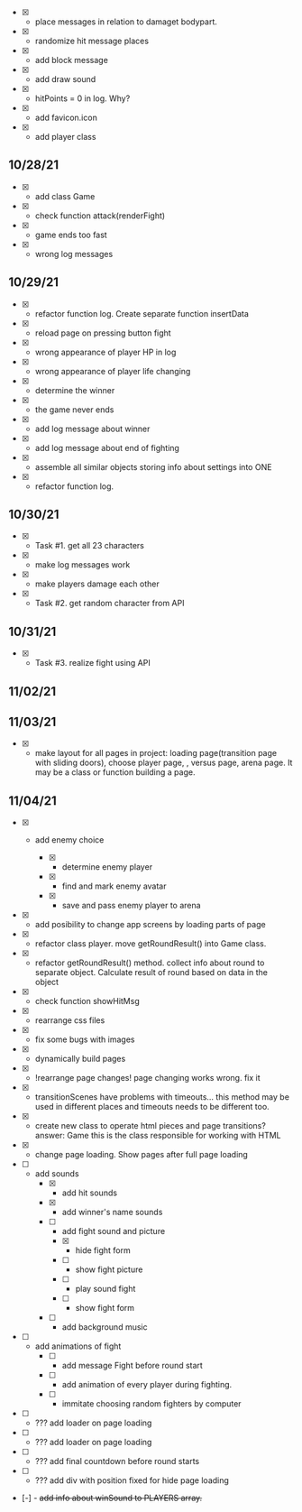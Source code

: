 - [x] - place messages in relation to damaget bodypart.
- [x] - randomize hit message places
- [x] - add block message
- [x] - add draw sound
- [x] - hitPoints = 0 in log. Why?
- [x] - add favicon.icon
- [x] - add player class

## 10/28/21

- [x] - add class Game
- [x] - check function attack(renderFight)
- [x] - game ends too fast
- [x] - wrong log messages

## 10/29/21

- [x] - refactor function log. Create separate function insertData
- [x] - reload page on pressing button fight
- [x] - wrong appearance of player HP in log
- [x] - wrong appearance of player life changing
- [x] - determine the winner
- [x] - the game never ends
- [x] - add log message about winner
- [x] - add log message about end of fighting
- [x] - assemble all similar objects storing info about settings into ONE
- [x] - refactor function log.

## 10/30/21

- [x] - Task #1. get all 23 characters
- [x] - make log messages work
- [x] - make players damage each other
- [x] - Task #2. get random character from API

## 10/31/21

- [x] - Task #3. realize fight using API
## 11/02/21
<!-- have to -->

## 11/03/21
- [x] - make layout for all pages in project: loading page(transition page with sliding doors), choose player page, , versus  page, arena page. It may be a class or function building a page.
## 11/04/21

- [x] - add enemy choice

      - [x] - determine enemy player
      - [x] - find and mark enemy avatar
      - [x] - save and pass enemy player to arena

- [x] - add posibility to change app screens by loading parts of page
- [x] - refactor class player. move getRoundResult() into Game class.
- [x] - refactor getRoundResult() method. collect info about round to separate object. Calculate result of round based on data in the   object
- [x] - check function showHitMsg
- [x] - rearrange css files
- [x] - fix some bugs with images
- [x] - dynamically build pages
- [x] - !rearrange page changes! page changing works wrong. fix it


- [x] - transitionScenes have problems with timeouts... this method may be used in different places and timeouts needs to be different too.
- [x] - create new class to operate html pieces and page transitions? answer: Game this is the class responsible for working with HTML
- [x] - change page loading. Show pages after full page loading

- [ ] - add sounds
    - [x] - add hit sounds
    - [x] - add winner's name sounds
    - [ ] - add fight sound and picture
      - [x] - hide fight form
      - [ ] - show fight picture
      - [ ] - play sound fight
      - [ ] - show fight form
    - [ ] - add background music

    

- [ ] - add animations of fight
    - [ ] - add message Fight before round start
    - [ ] - add animation of every player during fighting.
    - [ ] - immitate choosing random fighters by computer

- [ ] - ??? add loader on page loading
- [ ] - ??? add loader on page loading
- [ ] - ??? add final countdown before round starts
- [ ] - ??? add div with position fixed for hide page loading


- [-] - ~~add info about winSound to PLAYERS array.~~

